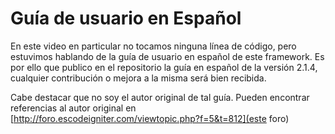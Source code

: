 # Guía de usuario en Español

En este video en particular no tocamos ninguna línea de código, pero estuvimos hablando de la guía de usuario en español de este framework. Es por ello que publico en el repositorio la guía en español de la versión 2.1.4, cualquier contribución o mejora a la misma será bien recibida.

Cabe destacar que no soy el autor original de tal guía. Pueden encontrar referencias al autor original en [http://foro.escodeigniter.com/viewtopic.php?f=5&t=812](este foro)